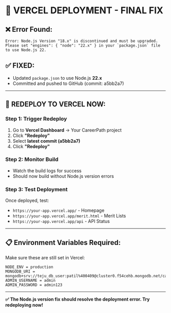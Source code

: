 # 🔧 VERCEL DEPLOYMENT - FINAL FIX

## ❌ **Error Found:**
```
Error: Node.js Version "18.x" is discontinued and must be upgraded. 
Please set "engines": { "node": "22.x" } in your `package.json` file to use Node.js 22.
```

## ✅ **FIXED:**
- Updated `package.json` to use Node.js **22.x**
- Committed and pushed to GitHub (commit: a5bb2a7)

---

## 🚀 **REDEPLOY TO VERCEL NOW:**

### **Step 1: Trigger Redeploy**
1. Go to **Vercel Dashboard** → Your CareerPath project
2. Click **"Redeploy"** 
3. Select **latest commit (a5bb2a7)**
4. Click **"Redeploy"**

### **Step 2: Monitor Build**
- Watch the build logs for success
- Should now build without Node.js version errors

### **Step 3: Test Deployment**
Once deployed, test:
- `https://your-app.vercel.app/` - Homepage
- `https://your-app.vercel.app/merit.html` - Merit Lists
- `https://your-app.vercel.app/api` - API Status

---

## 📋 **Environment Variables Required:**
Make sure these are still set in Vercel:
```
NODE_ENV = production
MONGODB_URI = mongodb+srv://teju_db_user:patil%400409@cluster0.f54cehb.mongodb.net/careerpath
ADMIN_USERNAME = admin
ADMIN_PASSWORD = admin123
```

---

**✅ The Node.js version fix should resolve the deployment error. Try redeploying now!**